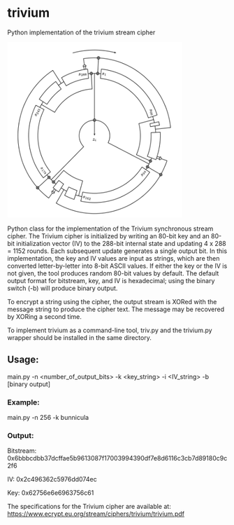 # trivium
Python implementation of the trivium stream cipher

<img src="trivium_image.png" alt="example" width="400" height="400" />

Python class for the implementation of the Trivium synchronous stream cipher. The Trivium 
cipher is initialized by writing an 80-bit key and an 80-bit initialization vector (IV) 
to the 288-bit internal state and updating 4 x 288 = 1152 rounds. Each subsequent update 
generates a single output bit. In this implementation, the key and IV values are input as
strings, which are then converted letter-by-letter into 8-bit ASCII values. If either the 
key or the IV is not given, the tool produces random 80-bit values by default. The default 
output format for bitstream, key, and IV is hexadecimal; using the binary switch (-b) will 
produce binary output.

To encrypt a string using the cipher, the output stream is XORed with the message string to
produce the cipher text. The message may be recovered by XORing a second time.

To implement trivium as a command-line tool, triv.py and the trivium.py
wrapper should be installed in the same directory.

## Usage:

main.py -n <number_of_output_bits> -k <key_string> -i <IV_string> -b [binary output]

### Example:
main.py -n 256 -k bunnicula

### Output:
Bitstream: 0x6bbbcdbb37dcffae5b9613087f17003994390df7e8d6116c3cb7d89180c9c2f6

IV: 0x2c496362c5976dd074ec

Key: 0x62756e6e6963756c61



The specifications for the Trivium cipher are available at:
https://www.ecrypt.eu.org/stream/ciphers/trivium/trivium.pdf
